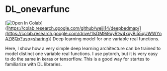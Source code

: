 # DL_onevarfunc

[![Open In Colab](https://colab.research.google.com/assets/colab-badge.svg)]([https://colab.research.google.com/github/weiji14/deepbedmap/](https://colab.research.google.com/drive/1lsDM9i9uyRtw4xxyBi55qUWWYnAZi8Qx?usp=sharing)]
Deep learning model for one variable real functions.

Here, I show how a very simple deep learning architecture can be trained to model distinct one variable real functions. I use pytorch, but it is very easy to do the same in keras or tensorflow. This is a good way for startes to familiarize with DL libraries. 


